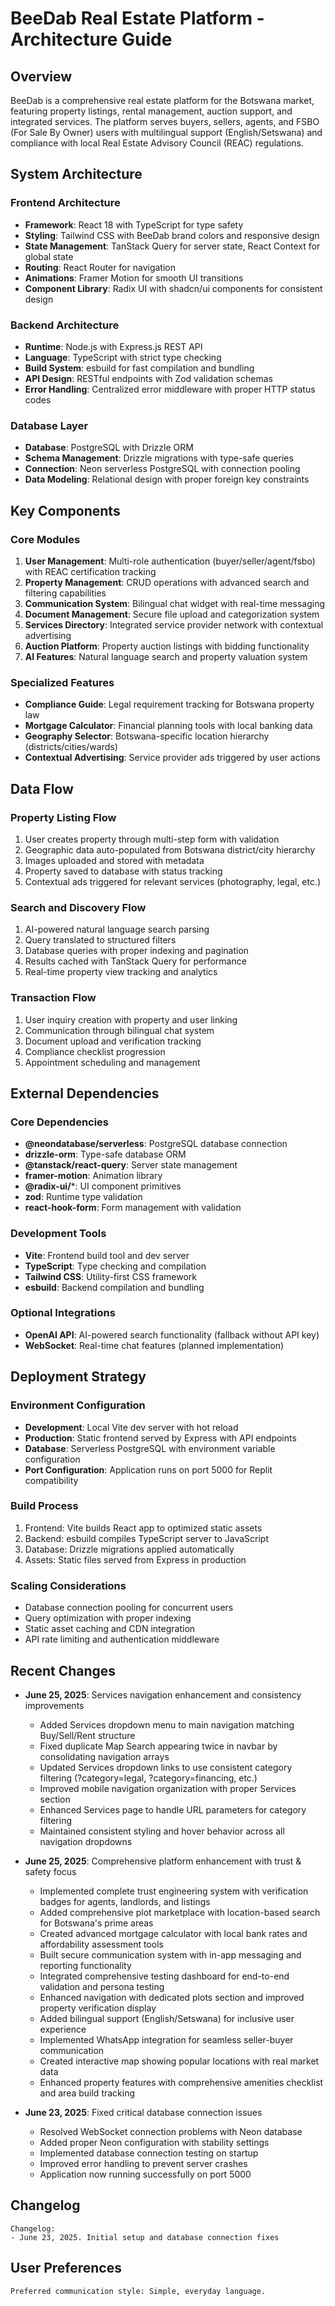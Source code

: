# BeeDab Real Estate Platform - Architecture Guide

## Overview

BeeDab is a comprehensive real estate platform for the Botswana market, featuring property listings, rental management, auction support, and integrated services. The platform serves buyers, sellers, agents, and FSBO (For Sale By Owner) users with multilingual support (English/Setswana) and compliance with local Real Estate Advisory Council (REAC) regulations.

## System Architecture

### Frontend Architecture
- **Framework**: React 18 with TypeScript for type safety
- **Styling**: Tailwind CSS with BeeDab brand colors and responsive design
- **State Management**: TanStack Query for server state, React Context for global state
- **Routing**: React Router for navigation
- **Animations**: Framer Motion for smooth UI transitions
- **Component Library**: Radix UI with shadcn/ui components for consistent design

### Backend Architecture
- **Runtime**: Node.js with Express.js REST API
- **Language**: TypeScript with strict type checking
- **Build System**: esbuild for fast compilation and bundling
- **API Design**: RESTful endpoints with Zod validation schemas
- **Error Handling**: Centralized error middleware with proper HTTP status codes

### Database Layer
- **Database**: PostgreSQL with Drizzle ORM
- **Schema Management**: Drizzle migrations with type-safe queries
- **Connection**: Neon serverless PostgreSQL with connection pooling
- **Data Modeling**: Relational design with proper foreign key constraints

## Key Components

### Core Modules
1. **User Management**: Multi-role authentication (buyer/seller/agent/fsbo) with REAC certification tracking
2. **Property Management**: CRUD operations with advanced search and filtering capabilities
3. **Communication System**: Bilingual chat widget with real-time messaging
4. **Document Management**: Secure file upload and categorization system
5. **Services Directory**: Integrated service provider network with contextual advertising
6. **Auction Platform**: Property auction listings with bidding functionality
7. **AI Features**: Natural language search and property valuation system

### Specialized Features
- **Compliance Guide**: Legal requirement tracking for Botswana property law
- **Mortgage Calculator**: Financial planning tools with local banking data
- **Geography Selector**: Botswana-specific location hierarchy (districts/cities/wards)
- **Contextual Advertising**: Service provider ads triggered by user actions

## Data Flow

### Property Listing Flow
1. User creates property through multi-step form with validation
2. Geographic data auto-populated from Botswana district/city hierarchy
3. Images uploaded and stored with metadata
4. Property saved to database with status tracking
5. Contextual ads triggered for relevant services (photography, legal, etc.)

### Search and Discovery Flow
1. AI-powered natural language search parsing
2. Query translated to structured filters
3. Database queries with proper indexing and pagination
4. Results cached with TanStack Query for performance
5. Real-time property view tracking and analytics

### Transaction Flow
1. User inquiry creation with property and user linking
2. Communication through bilingual chat system
3. Document upload and verification tracking
4. Compliance checklist progression
5. Appointment scheduling and management

## External Dependencies

### Core Dependencies
- **@neondatabase/serverless**: PostgreSQL database connection
- **drizzle-orm**: Type-safe database ORM
- **@tanstack/react-query**: Server state management
- **framer-motion**: Animation library
- **@radix-ui/***: UI component primitives
- **zod**: Runtime type validation
- **react-hook-form**: Form management with validation

### Development Tools
- **Vite**: Frontend build tool and dev server
- **TypeScript**: Type checking and compilation
- **Tailwind CSS**: Utility-first CSS framework
- **esbuild**: Backend compilation and bundling

### Optional Integrations
- **OpenAI API**: AI-powered search functionality (fallback without API key)
- **WebSocket**: Real-time chat features (planned implementation)

## Deployment Strategy

### Environment Configuration
- **Development**: Local Vite dev server with hot reload
- **Production**: Static frontend served by Express with API endpoints
- **Database**: Serverless PostgreSQL with environment variable configuration
- **Port Configuration**: Application runs on port 5000 for Replit compatibility

### Build Process
1. Frontend: Vite builds React app to optimized static assets
2. Backend: esbuild compiles TypeScript server to JavaScript
3. Database: Drizzle migrations applied automatically
4. Assets: Static files served from Express in production

### Scaling Considerations
- Database connection pooling for concurrent users
- Query optimization with proper indexing
- Static asset caching and CDN integration
- API rate limiting and authentication middleware

## Recent Changes

- **June 25, 2025**: Services navigation enhancement and consistency improvements
  - Added Services dropdown menu to main navigation matching Buy/Sell/Rent structure
  - Fixed duplicate Map Search appearing twice in navbar by consolidating navigation arrays
  - Updated Services dropdown links to use consistent category filtering (?category=legal, ?category=financing, etc.)
  - Improved mobile navigation organization with proper Services section
  - Enhanced Services page to handle URL parameters for category filtering
  - Maintained consistent styling and hover behavior across all navigation dropdowns

- **June 25, 2025**: Comprehensive platform enhancement with trust & safety focus
  - Implemented complete trust engineering system with verification badges for agents, landlords, and listings
  - Added comprehensive plot marketplace with location-based search for Botswana's prime areas
  - Created advanced mortgage calculator with local bank rates and affordability assessment tools
  - Built secure communication system with in-app messaging and reporting functionality
  - Integrated comprehensive testing dashboard for end-to-end validation and persona testing
  - Enhanced navigation with dedicated plots section and improved property verification display
  - Added bilingual support (English/Setswana) for inclusive user experience
  - Implemented WhatsApp integration for seamless seller-buyer communication
  - Created interactive map showing popular locations with real market data
  - Enhanced property features with comprehensive amenities checklist and area build tracking

- **June 23, 2025**: Fixed critical database connection issues
  - Resolved WebSocket connection problems with Neon database
  - Added proper Neon configuration with stability settings
  - Implemented database connection testing on startup
  - Improved error handling to prevent server crashes
  - Application now running successfully on port 5000

## Changelog

```
Changelog:
- June 23, 2025. Initial setup and database connection fixes
```

## User Preferences

```
Preferred communication style: Simple, everyday language.
```
